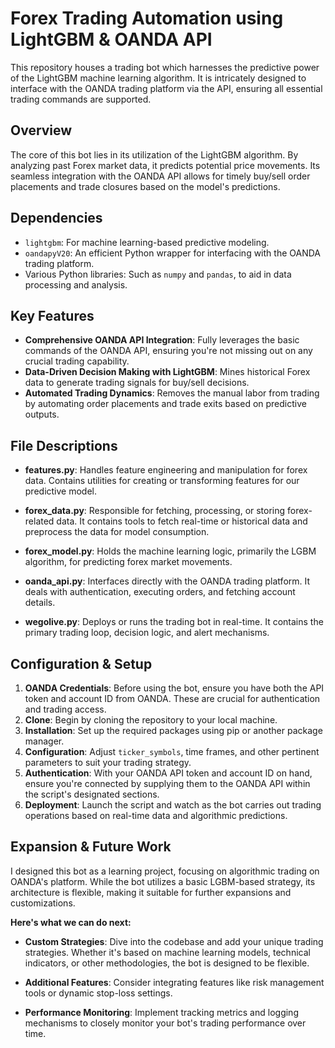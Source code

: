 # Forex Trading Automation using LightGBM & OANDA API

This repository houses a trading bot which harnesses the predictive power of the LightGBM machine learning algorithm. It is intricately designed to interface with the OANDA trading platform via the API, ensuring all essential trading commands are supported.

## Overview

The core of this bot lies in its utilization of the LightGBM algorithm. By analyzing past Forex market data, it predicts potential price movements. Its seamless integration with the OANDA API allows for timely buy/sell order placements and trade closures based on the model's predictions.

## Dependencies

- `lightgbm`: For machine learning-based predictive modeling.
- `oandapyV20`: An efficient Python wrapper for interfacing with the OANDA trading platform.
- Various Python libraries: Such as `numpy` and `pandas`, to aid in data processing and analysis.

## Key Features

- **Comprehensive OANDA API Integration**: Fully leverages the basic commands of the OANDA API, ensuring you're not missing out on any crucial trading capability.
- **Data-Driven Decision Making with LightGBM**: Mines historical Forex data to generate trading signals for buy/sell decisions.
- **Automated Trading Dynamics**: Removes the manual labor from trading by automating order placements and trade exits based on predictive outputs.

## File Descriptions

- **features.py**: Handles feature engineering and manipulation for forex data. Contains utilities for creating or transforming features for our predictive model.

- **forex_data.py**: Responsible for fetching, processing, or storing forex-related data. It contains tools to fetch real-time or historical data and preprocess the data for model consumption.

- **forex_model.py**: Holds the machine learning logic, primarily the LGBM algorithm, for predicting forex market movements.

- **oanda_api.py**: Interfaces directly with the OANDA trading platform. It deals with authentication, executing orders, and fetching account details.

- **wegolive.py**: Deploys or runs the trading bot in real-time. It contains the primary trading loop, decision logic, and alert mechanisms.

## Configuration & Setup

1. **OANDA Credentials**: Before using the bot, ensure you have both the API token and account ID from OANDA. These are crucial for authentication and trading access.
2. **Clone**: Begin by cloning the repository to your local machine.
3. **Installation**: Set up the required packages using pip or another package manager.
4. **Configuration**: Adjust `ticker_symbols`, time frames, and other pertinent parameters to suit your trading strategy.
5. **Authentication**: With your OANDA API token and account ID on hand, ensure you're connected by supplying them to the OANDA API within the script's designated sections.
6. **Deployment**: Launch the script and watch as the bot carries out trading operations based on real-time data and algorithmic predictions.

## Expansion & Future Work

I designed this bot as a learning project, focusing on algorithmic trading on OANDA's platform. While the bot utilizes a basic LGBM-based strategy, its architecture is flexible, making it suitable for further expansions and customizations.

**Here's what we can do next:**

- **Custom Strategies**: Dive into the codebase and add your unique trading strategies. Whether it's based on machine learning models, technical indicators, or other methodologies, the bot is designed to be flexible.
  
- **Additional Features**: Consider integrating features like risk management tools or dynamic stop-loss settings.

- **Performance Monitoring**: Implement tracking metrics and logging mechanisms to closely monitor your bot's trading performance over time.
